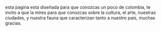esta pagina esta diseñada para que conozcas un poco de colombia, te invito a que la mires
para que conozcas sobre la cultura, el arte, nuestras ciudades, y nuestra fauna que caracterizan tanto a 
nuestro pais, muchas gracias.
